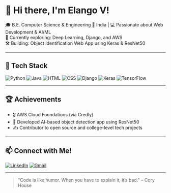 # 👋 Hi there, I'm Elango V!

🎓 B.E. Computer Science & Engineering
📍 India | 💻 Passionate about Web Development & AI/ML  
🌱 Currently exploring: Deep Learning, Django, and AWS  
🛠️ Building: Object Identification Web App using Keras & ResNet50  

---

## 🚀 Tech Stack
![Python](https://img.shields.io/badge/Python-3776AB?style=for-the-badge&logo=python&logoColor=white)
![Java](https://img.shields.io/badge/Java-007396?style=for-the-badge&logo=java&logoColor=white)
![HTML](https://img.shields.io/badge/HTML5-E34F26?style=for-the-badge&logo=html5&logoColor=white)
![CSS](https://img.shields.io/badge/CSS-1572B6?style=for-the-badge&logo=css3&logoColor=white)
![Django](https://img.shields.io/badge/Django-092E20?style=for-the-badge&logo=django&logoColor=white)
![Keras](https://img.shields.io/badge/Keras-D00000?style=for-the-badge&logo=keras&logoColor=white)
![TensorFlow](https://img.shields.io/badge/TensorFlow-FF6F00?style=for-the-badge&logo=tensorflow&logoColor=white)


---

## 🏆 Achievements
- 🎖️ AWS Cloud Foundations (via Credly)
- 🧠 Developed AI-based object detection app using ResNet50
- ✍️ Contributor to open source and college-level tech projects

---

## 📫 Connect with Me!
[![LinkedIn](https://img.shields.io/badge/LinkedIn-blue?style=for-the-badge&logo=linkedin&logoColor=white)](https://www.linkedin.com/in/elangovengadachalam/)
[![Gmail](https://img.shields.io/badge/Gmail-D14836?style=for-the-badge&logo=gmail&logoColor=white)](mailto:elango1303elango@gmail.com)


---

> "Code is like humor. When you have to explain it, it’s bad." – Cory House

